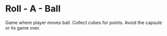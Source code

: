 # Roll - A - Ball

Game where player moves ball. Collect cubes for points. Avoid the capsule or its game over.